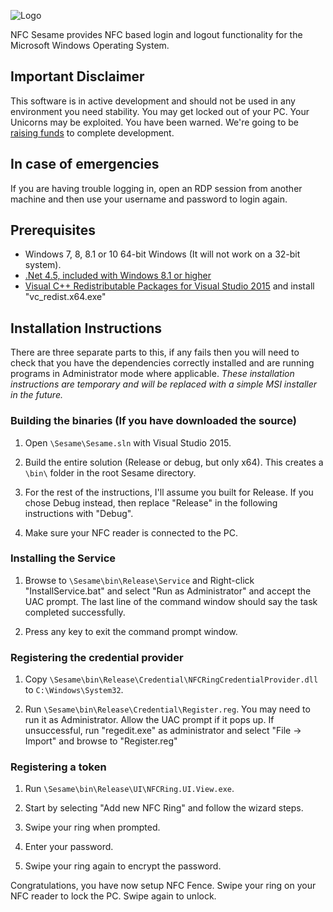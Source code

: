![Logo](https://raw.githubusercontent.com/mclear/Sesame/blob/master/UI/NFCRing.UI.View/Icon.ico)

NFC Sesame provides NFC based login and logout functionality for the Microsoft Windows Operating System.  

## Important Disclaimer
This software is in active development and should not be used in any environment you need stability.  You may get locked out of your PC.  Your Unicorns may be exploited.  You have been warned.  We're going to be [raising funds](https://www.kickstarter.com/projects/mclear/526261309?token=201aa2e8) to complete development.

## In case of emergencies

If you are having trouble logging in, open an RDP session from another machine and then use your username and password to login again.

## Prerequisites
* Windows 7, 8, 8.1 or 10 64-bit Windows (It will not work on a 32-bit system).
* [.Net 4.5, included with Windows 8.1 or higher](https://www.microsoft.com/en-au/download/details.aspx?id=40779)
* [Visual C++ Redistributable Packages for Visual Studio 2015](https://www.microsoft.com/en-au/download/details.aspx?id=48145) and install "vc_redist.x64.exe"

## Installation Instructions

There are three separate parts to this, if any fails then you will need to check that you have the dependencies correctly installed and are running programs in Administrator mode where applicable.  *These installation instructions are temporary and will be replaced with a simple MSI installer in the future.*

### Building the binaries (If you have downloaded the source)

1. Open ``\Sesame\Sesame.sln`` with Visual Studio 2015.

1. Build the entire solution (Release or debug, but only x64). This creates a ``\bin\`` folder in the root Sesame directory.

1. For the rest of the instructions, I'll assume you built for Release. If you chose Debug instead, then replace "Release" in the following instructions with "Debug".

1. Make sure your NFC reader is connected to the PC.


### Installing the Service

1. Browse to ``\Sesame\bin\Release\Service`` and Right-click "InstallService.bat" and select "Run as Administrator" and accept the UAC prompt. The last line of the command window should say the task completed successfully. 

1. Press any key to exit the command prompt window.


### Registering the credential provider

1. Copy ``\Sesame\bin\Release\Credential\NFCRingCredentialProvider.dll`` to ``C:\Windows\System32``.

1. Run ``\Sesame\bin\Release\Credential\Register.reg``. You may need to run it as Administrator. Allow the UAC prompt if it pops up. If unsuccessful, run "regedit.exe" as administrator and select "File -> Import" and browse to "Register.reg"


### Registering a token

1. Run ``\Sesame\bin\Release\UI\NFCRing.UI.View.exe``.

1. Start by selecting "Add new NFC Ring" and follow the wizard steps.

1. Swipe your ring when prompted.

1. Enter your password.

1. Swipe your ring again to encrypt the password.



Congratulations, you have now setup NFC Fence. Swipe your ring on your NFC reader to lock the PC. Swipe again to unlock.

